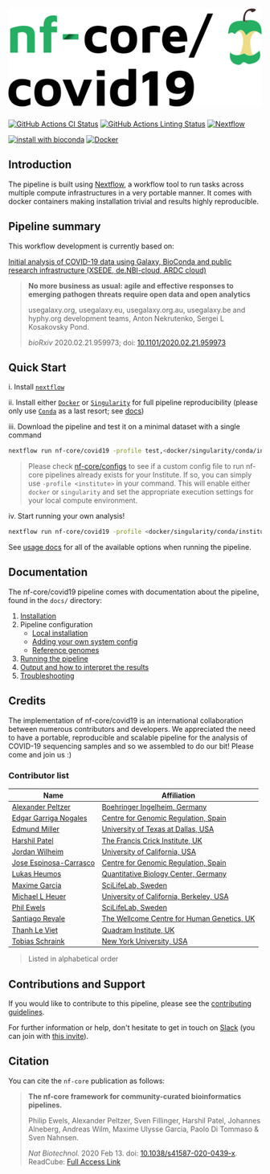 # ![nf-core/covid19](docs/images/nf-core-covid19_logo.png)

[![GitHub Actions CI Status](https://github.com/nf-core/covid19/workflows/nf-core%20CI/badge.svg)](https://github.com/nf-core/covid19/actions)
[![GitHub Actions Linting Status](https://github.com/nf-core/covid19/workflows/nf-core%20linting/badge.svg)](https://github.com/nf-core/covid19/actions)
[![Nextflow](https://img.shields.io/badge/nextflow-%E2%89%A519.10.0-brightgreen.svg)](https://www.nextflow.io/)

[![install with bioconda](https://img.shields.io/badge/install%20with-bioconda-brightgreen.svg)](http://bioconda.github.io/)
[![Docker](https://img.shields.io/docker/automated/nfcore/covid19.svg)](https://hub.docker.com/r/nfcore/covid19)

## Introduction

The pipeline is built using [Nextflow](https://www.nextflow.io), a workflow tool to run tasks across multiple compute infrastructures in a very portable manner. It comes with docker containers making installation trivial and results highly reproducible.

## Pipeline summary

This workflow development is currently based on:

[Initial analysis of COVID-19 data using Galaxy, BioConda and public research infrastructure (XSEDE, de.NBI-cloud, ARDC cloud)](https://github.com/galaxyproject/SARS-CoV-2)

> **No more business as usual: agile and effective responses to emerging pathogen threats require open data and open analytics**
>
> usegalaxy.org, usegalaxy.eu, usegalaxy.org.au, usegalaxy.be and hyphy.org development teams, Anton Nekrutenko, Sergei L Kosakovsky Pond.
>
> *bioRxiv* 2020.02.21.959973; doi: [10.1101/2020.02.21.959973](https://doi.org/10.1101/2020.02.21.959973)

## Quick Start

i. Install [`nextflow`](https://nf-co.re/usage/installation)

ii. Install either [`Docker`](https://docs.docker.com/engine/installation/) or [`Singularity`](https://www.sylabs.io/guides/3.0/user-guide/) for full pipeline reproducibility (please only use [`Conda`](https://conda.io/miniconda.html) as a last resort; see [docs](https://nf-co.re/usage/configuration#basic-configuration-profiles))

iii. Download the pipeline and test it on a minimal dataset with a single command

```bash
nextflow run nf-core/covid19 -profile test,<docker/singularity/conda/institute>
```

> Please check [nf-core/configs](https://github.com/nf-core/configs#documentation) to see if a custom config file to run nf-core pipelines already exists for your Institute. If so, you can simply use `-profile <institute>` in your command. This will enable either `docker` or `singularity` and set the appropriate execution settings for your local compute environment.

iv. Start running your own analysis!

<!-- TODO nf-core: Update the default command above used to run the pipeline -->

```bash
nextflow run nf-core/covid19 -profile <docker/singularity/conda/institute> --input samplesheet.csv --genome hg38
```

See [usage docs](docs/usage.md) for all of the available options when running the pipeline.

## Documentation

The nf-core/covid19 pipeline comes with documentation about the pipeline, found in the `docs/` directory:

1. [Installation](https://nf-co.re/usage/installation)
2. Pipeline configuration
    * [Local installation](https://nf-co.re/usage/local_installation)
    * [Adding your own system config](https://nf-co.re/usage/adding_own_config)
    * [Reference genomes](https://nf-co.re/usage/reference_genomes)
3. [Running the pipeline](docs/usage.md)
4. [Output and how to interpret the results](docs/output.md)
5. [Troubleshooting](https://nf-co.re/usage/troubleshooting)

<!-- TODO nf-core: Add a brief overview of what the pipeline does and how it works -->

## Credits

The implementation of nf-core/covid19 is an international collaboration between numerous contributors and developers. We appreciated the need to have a portable, reproducible and scalable pipeline for the analysis of COVID-19 sequencing samples and so we assembled to do our bit! Please come and join us :)

### Contributor list

| Name                                                      | Affiliation                                                                          |
|-----------------------------------------------------------|--------------------------------------------------------------------------------------|
| [Alexander Peltzer](https://github.com/apeltzer)          | [Boehringer Ingelheim, Germany](https://www.boehringer-ingelheim.de/)                |
| [Edgar Garriga Nogales](https://github.com/edgano)        | [Centre for Genomic Regulation, Spain](https://www.crg.eu/)                          |
| [Edmund Miller](https://github.com/emiller88)             | [University of Texas at Dallas, USA](https://www.utdallas.edu/)                      |
| [Harshil Patel](https://github.com/drpatelh)              | [The Francis Crick Institute, UK](https://www.crick.ac.uk/)                          |
| [Jordan Wilheim](https://github.com/jordwil)              | [University of California, USA](https://www.universityofcalifornia.edu/)             |
| [Jose Espinosa-Carrasco](https://github.com/JoseEspinosa) | [Centre for Genomic Regulation, Spain](https://www.crg.eu/)                          |
| [Lukas Heumos](https://github.com/Zethson)                | [Quantitative Biology Center, Germany](https://portal.qbic.uni-tuebingen.de/portal/) |
| [Maxime Garcia](https://github.com/MaxUlysse)             | [SciLifeLab, Sweden](https://www.scilifelab.se/)                                     |
| [Michael L Heuer](https://github.com/heuermh)             | [University of California, Berkeley, USA](https://www.berkeley.edu/)                 |
| [Phil Ewels](https://github.com/ewels)                    | [SciLifeLab, Sweden](https://www.scilifelab.se/)                                     |
| [Santiago Revale](https://github.com/santiagorevale)      | [The Wellcome Centre for Human Genetics, UK](https://www.well.ox.ac.uk/)             |
| [Thanh Le Viet](https://github.com/thanhleviet)           | [Quadram Institute, UK](https://quadram.ac.uk/)                                      |
| [Tobias Schraink](https://github.com/tobsecret)           | [New York University, USA](http://www.nyu.edu/)                                      |

> Listed in alphabetical order

## Contributions and Support

If you would like to contribute to this pipeline, please see the [contributing guidelines](.github/CONTRIBUTING.md).

For further information or help, don't hesitate to get in touch on [Slack](https://nfcore.slack.com/channels/covid19) (you can join with [this invite](https://nf-co.re/join/slack)).

## Citation

<!-- TODO nf-core: Add citation for pipeline after first release. Uncomment lines below and update Zenodo doi. -->
<!-- If you use  nf-core/covid19 for your analysis, please cite it using the following doi: [10.5281/zenodo.XXXXXX](https://doi.org/10.5281/zenodo.XXXXXX) -->

You can cite the `nf-core` publication as follows:

> **The nf-core framework for community-curated bioinformatics pipelines.**
>
> Philip Ewels, Alexander Peltzer, Sven Fillinger, Harshil Patel, Johannes Alneberg, Andreas Wilm, Maxime Ulysse Garcia, Paolo Di Tommaso & Sven Nahnsen.
>
> _Nat Biotechnol._ 2020 Feb 13. doi: [10.1038/s41587-020-0439-x](https://dx.doi.org/10.1038/s41587-020-0439-x).
> ReadCube: [Full Access Link](https://rdcu.be/b1GjZ)
